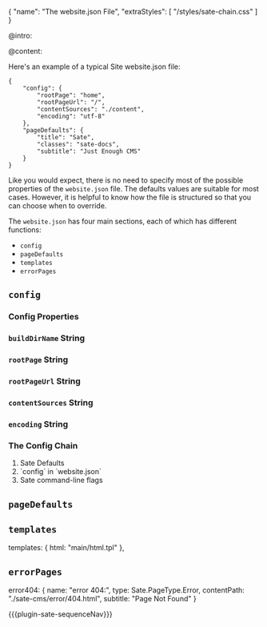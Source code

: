 {
    "name": "The website.json File",
    "extraStyles": [
        "/styles/sate-chain.css"
    ]
}

@intro:




@content:

Here's an example of a typical Site website.json file:


    {
        "config": {
            "rootPage": "home",
            "rootPageUrl": "/",
            "contentSources": "./content",
            "encoding": "utf-8"
        },
        "pageDefaults": {
            "title": "Sate",
            "classes": "sate-docs",
            "subtitle": "Just Enough CMS"
        }
    }
    
Like you would expect, there is no need to specify most of the possible properties of the `website.json` file. The defaults values are suitable for most cases. However, it is helpful to know how the file is structured so that you can choose when to override. 

The `website.json` has four main sections, each of which has different functions:

 * `config`
 * `pageDefaults`
 * `templates`
 * `errorPages`

## `config`

### Config Properties

### <a name="buildDirName"></a>`buildDirName` <span class="type string">String</span>


### <a name="rootPage"></a>`rootPage` <span class="type string">String</span>


### <a name="rootPageUrl"></a>`rootPageUrl` <span class="type string">String</span>


### <a name="contentSources"></a>`contentSources` <span class="type string">String</span>


### <a name="encoding"></a>`encoding` <span class="type string">String</span>



### The Config Chain

<ol class="the-chain-diagram">
    <li><span>Sate Defaults</span></li>
    <li><span>`config` in `website.json`</span></li>
    <li><span>Sate command-line flags</span></li>
</ol>

## `pageDefaults`



## `templates`

templates: {
    html: "main/html.tpl"
},


## `errorPages`

error404: {
    name: "error 404:",
    type: Sate.PageType.Error,
    contentPath: "./sate-cms/error/404.html",
    subtitle: "Page Not Found"
}


{{{plugin-sate-sequenceNav}}}
